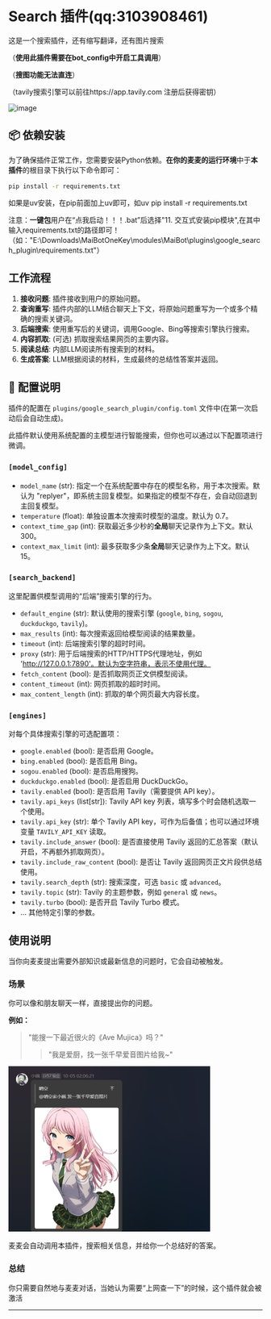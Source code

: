 # Search 插件(qq:3103908461)

这是一个搜索插件，还有缩写翻译，还有图片搜索

（**使用此插件需要在bot_config中开启工具调用**）

（**搜图功能无法直连**）

（tavily搜索引擎可以前往https://app.tavily.com 注册后获得密钥）

<img width="735" height="308" alt="image" src="https://github.com/user-attachments/assets/9bc86124-b3a8-43e0-addb-1884133658c2" />

## 📦 依赖安装

为了确保插件正常工作，您需要安装Python依赖。**在你的麦麦的运行环境**中于**本插件**的根目录下执行以下命令即可：

```bash
pip install -r requirements.txt

```
如果是uv安装，在pip前面加上uv即可，如uv pip install -r requirements.txt

注意：**一键包**用户在“点我启动！！！.bat”后选择"11. 交互式安装pip模块",在其中输入requirements.txt的路径即可！（如："E:\Downloads\MaiBotOneKey\modules\MaiBot\plugins\google_search_plugin\requirements.txt"）

## 工作流程

1.  **接收问题**: 插件接收到用户的原始问题。
2.  **查询重写**: 插件内部的LLM结合聊天上下文，将原始问题重写为一个或多个精确的搜索关键词。
3.  **后端搜索**: 使用重写后的关键词，调用Google、Bing等搜索引擎执行搜索。
4.  **内容抓取**: (可选) 抓取搜索结果网页的主要内容。
5.  **阅读总结**: 内部LLM阅读所有搜索到的材料。
6.  **生成答案**: LLM根据阅读的材料，生成最终的总结性答案并返回。

## 🔧 配置说明

插件的配置在 `plugins/google_search_plugin/config.toml` 文件中(在第一次启动后会自动生成)。

此插件默认使用系统配置的主模型进行智能搜索，但你也可以通过以下配置项进行微调。

### `[model_config]`
- `model_name` (str): 指定一个在系统配置中存在的模型名称，用于本次搜索。默认为 "replyer"，即系统主回复模型。如果指定的模型不存在，会自动回退到主回复模型。
- `temperature` (float): 单独设置本次搜索时模型的温度。默认为 0.7。
- `context_time_gap` (int): 获取最近多少秒的**全局**聊天记录作为上下文。默认 300。
- `context_max_limit` (int): 最多获取多少条**全局**聊天记录作为上下文。默认 15。

### `[search_backend]`
这里配置供模型调用的“后端”搜索引擎的行为。

- `default_engine` (str): 默认使用的搜索引擎 (`google`, `bing`, `sogou`, `duckduckgo`, `tavily`)。
- `max_results` (int): 每次搜索返回给模型阅读的结果数量。
- `timeout` (int): 后端搜索引擎的超时时间。
- `proxy` (str): 用于后端搜索的HTTP/HTTPS代理地址，例如 'http://127.0.0.1:7890'。默认为空字符串，表示不使用代理。
- `fetch_content` (bool): 是否抓取网页正文供模型阅读。
- `content_timeout` (int): 网页抓取的超时时间。
- `max_content_length` (int): 抓取的单个网页最大内容长度。

### `[engines]`
对每个具体搜索引擎的可选配置项：

- `google.enabled` (bool): 是否启用 Google。
- `bing.enabled` (bool): 是否启用 Bing。
- `sogou.enabled` (bool): 是否启用搜狗。
- `duckduckgo.enabled` (bool): 是否启用 DuckDuckGo。
- `tavily.enabled` (bool): 是否启用 Tavily（需要提供 API key）。
- `tavily.api_keys` (list[str]): Tavily API key 列表，填写多个时会随机选取一个使用。
- `tavily.api_key` (str): 单个 Tavily API key，可作为后备值；也可以通过环境变量 `TAVILY_API_KEY` 读取。
- `tavily.include_answer` (bool): 是否直接使用 Tavily 返回的汇总答案（默认开启，不再额外抓取网页）。
- `tavily.include_raw_content` (bool): 是否让 Tavily 返回网页正文片段供总结使用。
- `tavily.search_depth` (str): 搜索深度，可选 `basic` 或 `advanced`。
- `tavily.topic` (str): Tavily 的主题参数，例如 `general` 或 `news`。
- `tavily.turbo` (bool): 是否开启 Tavily Turbo 模式。
- ... 其他特定引擎的参数。

## 使用说明

当你向麦麦提出需要外部知识或最新信息的问题时，它会自动被触发。

### 场景

你可以像和朋友聊天一样，直接提出你的问题。

**例如：**
> "能搜一下最近很火的《Ave Mujica》吗？"
> > "我是爱厨，找一张千早爱音图片给我~"
<img src="0d116086-0df6-4694-97d3-28d521184223.png" alt="千早爱音示例" width="400">


麦麦会自动调用本插件，搜索相关信息，并给你一个总结好的答案。

### 总结
你只需要自然地与麦麦对话，当她认为需要“上网查一下”的时候，这个插件就会被激活


---

















